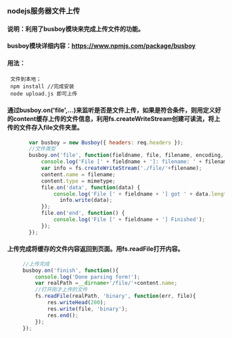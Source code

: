  ### nodejs服务器文件上传
 
 #### 说明：利用了busboy模块来完成上传文件的功能。
 #### busboy模块详细内容：https://www.npmjs.com/package/busboy
 
 #### 用法：
 
  ``` shell
   文件到本地；
   npm install //完成安装
   node upload.js 即可上传
 ```
 
 #### 通过busboy.on('file',...)来监听是否是文件上传，如果是符合条件，则用定义好的content缓存上传的文件信息，利用fs.createWriteStream创建可读流，将上传的文件存入file文件夹里。
 
 ``` javascript
 		var busboy = new Busboy({ headers: req.headers });
		//文件类型
		busboy.on('file', function(fieldname, file, filename, encoding, mimetype) {
			console.log('File [' + fieldname + ']: filename: ' + filename + ', encoding: ' + encoding + ', mimetype: ' + mimetype);
			var info = fs.createWriteStream('./file/'+filename);
			content.name = filename;
			content.type = mimetype;
			file.on('data', function(data) {
			    console.log('File [' + fieldname + '] got ' + data.length + ' bytes');
				  info.write(data);
			});
			file.on('end', function() {
			    console.log('File [' + fieldname + '] Finished');
			});
		});
 ```
  #### 上传完成将缓存的文件内容返回到页面。用fs.readFile打开内容。
   ``` javascript
  		//上传完成
		busboy.on('finish', function(){
			console.log('Done parsing form!');
			var realPath =__dirname+'/file/'+content.name;
			//打开刚才上传的文件
			fs.readFile(realPath, 'binary', function(err, file){
				res.writeHead(200);
				res.write(file, 'binary');
				res.end();
			});
		});
 ```
